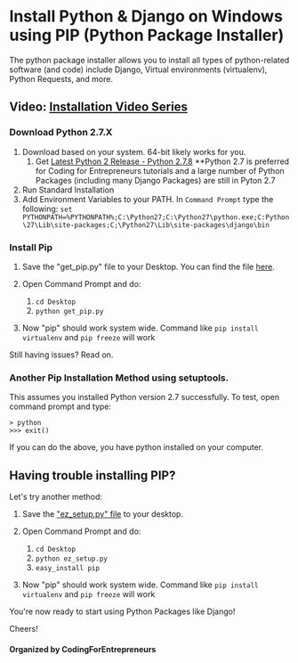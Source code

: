 # Install Python & Django on Windows using PIP (Python Package Installer)
The python package installer allows you to install all types of python-related software (and code) include Django, Virtual environments (virtualenv), Python Requests, and more.

## Video: [Installation Video Series](https://codingforentrepreneurs.com/projects/start-with-windows/)

### Download Python 2.7.X
1. Download based on your system. 64-bit likely works for you. 
	1. Get [Latest Python 2 Release - Python 2.7.8](https://www.python.org/downloads/release/python-278/) **Python 2.7 is preferred for Coding for Entrepreneurs tutorials and a large number of Python Packages (including many Django Packages) are still in Pyton 2.7
2. Run Standard Installation
3. Add Environment Variables to your PATH. In `Command Prompt` type the following:
	```set PYTHONPATH=%PYTHONPATH%;C:\Python27;C:\Python27\python.exe;C:Python\27\Lib\site-packages;C;\Python27\Lib\site-packages\django\bin```

### Install Pip

1. Save the "get_pip.py" file to your Desktop. You can find the file [here](http://pip.readthedocs.org/en/latest/installing.html).
2. Open Command Prompt and do:
	1. `cd Desktop`
	2. `python get_pip.py`

33. Now "pip" should work system wide. Command like `pip install virtualenv` and `pip freeze` will work


Still having issues? Read on.

### Another Pip Installation Method using setuptools. 
This assumes you installed Python version 2.7 successfully. To test, open command prompt and type:

```
> python	 
>>> exit() 
```
If you can do the above, you have python installed on your computer. 

## Having trouble installing PIP? 
Let's try another method:

1. Save the ["ez_setup.py" file](https://bootstrap.pypa.io/ez_setup.py) to your desktop. 

2. Open Command Prompt and do:
	1. `cd Desktop`
	2. `python ez_setup.py`
	3. `easy_install pip`

3. Now "pip" should work system wide. Command like `pip install virtualenv` and `pip freeze` will work


You're now ready to start using Python Packages like Django!



Cheers!


#### Organized by CodingForEntrepreneurs